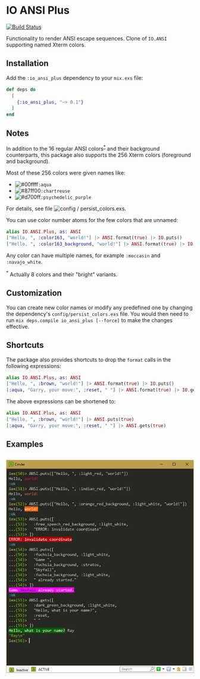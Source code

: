 # IO ANSI Plus

[![Build Status](https://travis-ci.org/RaymondLoranger/io_ansi_plus.svg?branch=master)](https://travis-ci.org/RaymondLoranger/io_ansi_plus)

Functionality to render ANSI escape sequences.
Clone of `IO.ANSI` supporting named Xterm colors.

## Installation

Add the `:io_ansi_plus` dependency to your `mix.exs` file:

```elixir
def deps do
  [
    {:io_ansi_plus, "~> 0.1"}
  ]
end
```

## Notes

In addition to the 16 regular ANSI colors<sup>[*](#footnote1)</sup> and
their background counterparts, this package also supports the 256 Xterm colors
(foreground and background).

Most of these 256 colors were given names like:
- ![#00ffff](https://placehold.it/15/00ffff/000000?text=+)`:aqua`
- ![#87ff00](https://placehold.it/15/87ff00/000000?text=+)`:chartreuse`
- ![#d700ff](https://placehold.it/15/d700ff/000000?text=+)`:psychedelic_purple`

For details, see file ![config / persist_colors.exs](config/persist_colors.exs).

You can use color number atoms for the few colors that are unnamed:

```elixir
alias IO.ANSI.Plus, as: ANSI
["Hello, ", :color163, "world!"] |> ANSI.format(true) |> IO.puts()
["Hello, ", :color163_background, "world!"] |> ANSI.format(true) |> IO.puts()
```
Any color can have multiple names, for example `:moccasin` and `:navajo_white`.

<sup><a name="footnote1">*</a></sup> Actually 8 colors and their "bright" variants.

## Customization

You can create new color names or modify any predefined one by changing the
dependency's `config/persist_colors.exs` file.
You would then need to run `mix deps.compile io_ansi_plus [--force]` to make
the changes effective.

## Shortcuts

The package also provides shortcuts to drop the `format` calls in the following
expressions:

```elixir
alias IO.ANSI.Plus, as: ANSI
["Hello, ", :brown, "world!"] |> ANSI.format(true) |> IO.puts()
[:aqua, "Garry, your move:", :reset, " "] |> ANSI.format(true) |> IO.gets()
```

The above expressions can be shortened to:
```elixir
alias IO.ANSI.Plus, as: ANSI
["Hello, ", :brown, "world!"] |> ANSI.puts(true)
[:aqua, "Garry, your move:", :reset, " "] |> ANSI.gets(true)
```

## Examples
## ![examples](images/io_ansi_plus_examples.png)
